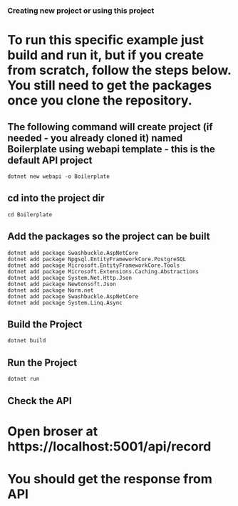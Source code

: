 

### Creating new project or using this project

# To run this specific example just build and run it, but if you create from scratch, follow the steps below. You still need to get the packages once you clone the repository.


## The following command will create project (if needed - you already cloned it) named **Boilerplate** using **webapi** template - this is the default API project
```
dotnet new webapi -o Boilerplate
```

## cd into the project dir
```
cd Boilerplate
```


## Add the packages so the project can be built
```
dotnet add package Swashbuckle.AspNetCore
dotnet add package Npgsql.EntityFrameworkCore.PostgreSQL
dotnet add package Microsoft.EntityFrameworkCore.Tools
dotnet add package Microsoft.Extensions.Caching.Abstractions
dotnet add package System.Net.Http.Json
dotnet add package Newtonsoft.Json
dotnet add package Norm.net
dotnet add package Swashbuckle.AspNetCore
dotnet add package System.Linq.Async
```

## Build the Project

```
dotnet build
```


## Run the Project

```
dotnet run
```


## Check the API

# Open broser at https://localhost:5001/api/record
# You should get the response from API



